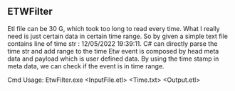 ## ETWFilter
  Etl file can be 30 G, which took too long to read every time. What I really need is just certain data in certain time range. So by given a simple text file contains line of time str : 12/05/2022 19:39:11. C# can directly parse the time str and add range to the time
  Etw event is composed by head meta data and payload which is user defined data. By using the time stamp in meta data, we can check if the event is in time range.

Cmd Usage: EtwFilter.exe <InputFile.etl> <Time.txt> <Output.etl>
